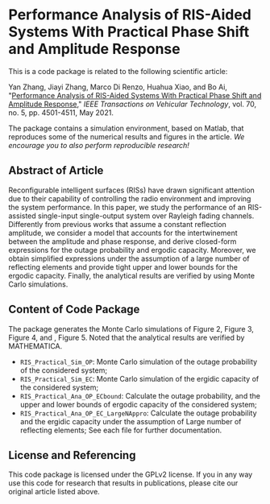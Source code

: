 # Performance Analysis of RIS-Aided Systems With Practical Phase Shift and Amplitude Response

This is a code package is related to the following scientific article:

Yan Zhang, Jiayi Zhang, Marco Di Renzo, Huahua Xiao, and Bo Ai, "[Performance Analysis of RIS-Aided Systems With Practical Phase Shift and Amplitude Response](https://ieeexplore.ieee.org/abstract/document/9387559)," *IEEE Transactions on Vehicular Technology*, vol. 70, no. 5, pp. 4501-4511, May 2021.

The package contains a simulation environment, based on Matlab, that reproduces some of the numerical results and figures in the article. *We encourage you to also perform reproducible research!*


## Abstract of Article

Reconfigurable intelligent surfaces (RISs) have drawn significant attention due to their capability of controlling the radio environment and improving the system performance. In this paper, we study the performance of an RIS-assisted single-input single-output system over Rayleigh fading channels. Differently from previous works that assume a constant reflection amplitude, we consider a model that accounts for the intertwinement between the amplitude and phase response, and derive closed-form expressions for the outage probability and ergodic capacity. Moreover, we obtain simplified expressions under the assumption of a large number of reflecting elements and provide tight upper and lower bounds for the ergodic capacity. Finally, the analytical results are verified by using Monte Carlo simulations.


## Content of Code Package

The package generates the Monte Carlo simulations of Figure 2, Figure 3, Figure 4, and , Figure 5. Noted that the analytical results are verified by MATHEMATICA.

- `RIS_Practical_Sim_OP`: Monte Carlo simulation of the outage probability of the considered system;
- `RIS_Practical_Sim_EC`: Monte Carlo simulation of the ergidic capacity of the considered system;
- `RIS_Practical_Ana_OP_ECbound`: Calculate the outage probability, and the upper and lower bounds of ergodic capacity of the considered system;
- `RIS_Practical_Ana_OP_EC_LargeNAppro`: Calculate the outage probability and the ergidic capacity under the assumption of Large number of reflecting elements;
See each file for further documentation.


## License and Referencing

This code package is licensed under the GPLv2 license. If you in any way use this code for research that results in publications, please cite our original article listed above.
